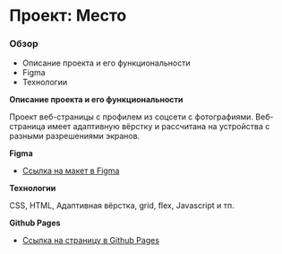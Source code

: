 # Проект: Место

### Обзор

* Описание проекта и его функциональности
* Figma
* Технологии

**Описание проекта и его функциональности**

Проект веб-страницы с профилем из соцсети с фотографиями. Веб-страница имеет адаптивную вёрстку
и рассчитана на устройства с разными разрешениями экранов.

**Figma**

* [Ссылка на макет в Figma](https://www.figma.com/file/2cn9N9jSkmxD84oJik7xL7/JavaScript.-Sprint-4?node-id=0%3A1)

**Технологии**

CSS, HTML, Адаптивная вёрстка, grid, flex, Javascript и тп.

**Github Pages**

* [Ссылка на страницу в Github Pages](https://romanchistyakov.github.io/mesto/)